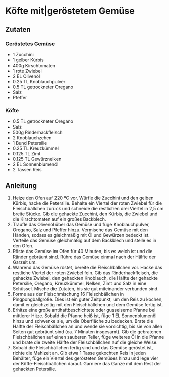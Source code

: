 # Köfte mit|geröstetem Gemüse
## Zutaten
### Geröstetes Gemüse
- 1 Zucchini
- 1 gelber Kürbis
- 400g Kirschtomaten
- 1 rote Zwiebel
- 2 EL Olivenöl
- 0.25 TL Knoblauchpulver
- 0.5 TL getrockneter Oregano
- Salz
- Pfeffer

### Köfte
- 0.5 TL getrockneter Oregano
- Salz
- 500g Rinderhackfleisch
- 2 Knoblauchzehen
- 1 Bund Petersilie
- 0.25 TL Kreuzkümmel
- 0.125 TL Zimt
- 0.125 TL Gewürznelken
- 2 EL Sonnenblumenöl
- 2 Tassen Reis

## Anleitung
1. Heize den Ofen auf 220 ºC vor. Würfle die Zucchini und den gelben Kürbis, hacke die Petersilie. Behalte ein Viertel der roten Zwiebel für die Fleischbällchen zurück und schneide die restlichen drei Viertel in 2,5 cm breite Stücke. Gib die gehackte Zucchini, den Kürbis, die Zwiebel und die Kirschtomaten auf ein großes Backblech.
2. Träufle das Olivenöl über das Gemüse und füge Knoblauchpulver, Oregano, Salz und Pfeffer hinzu. Vermische das Gemüse mit den Händen, sodass es gleichmäßig mit Öl und Gewürzen bedeckt ist. Verteile das Gemüse gleichmäßig auf dem Backblech und stelle es in den Ofen.
3. Röste das Gemüse im Ofen für 40 Minuten, bis es weich ist und die Ränder gebräunt sind. Rühre das Gemüse einmal nach der Hälfte der Garzeit um.
4. Während das Gemüse röstet, bereite die Fleischbällchen vor. Hacke das restliche Viertel der roten Zwiebel fein. Gib das Rinderhackfleisch, die gehackte Zwiebel, den gehackten Knoblauch, die Hälfte der gehackte Petersilie, Oregano, Kreuzkümmel, Nelken, Zimt und Salz in eine Schüssel. Mische die Zutaten, bis sie gut miteinander verbunden sind.
5. Forme aus der Fleischmischung 16 Fleischbällchen in Pingpongballgröße. Dies ist ein guter Zeitpunkt, um den Reis zu kochen, damit er gleichzeitig mit den Fleischbällchen und dem Gemüse fertig ist.
6. Erhitze eine große antihaftbeschichtete oder gusseiserne Pfanne bei mittlerer Hitze. Sobald die Pfanne heiß ist, füge 1 EL Sonnenblumenöl hinzu und schwenke sie, um die Oberfläche zu bedecken. Brate die Hälfte der Fleischbällchen an und wende sie vorsichtig, bis sie von allen Seiten gut gebräunt sind (ca. 7 Minuten insgesamt). Gib die gebratenen Fleischbällchen auf einen sauberen Teller, füge weiteres Öl in die Pfanne und brate die zweite Hälfte der Fleischbällchen auf die gleiche Weise.
7. Sobald die Fleischbällchen fertig sind und das Gemüse geröstet ist, richte die Mahlzeit an. Gib etwa 1 Tasse gekochten Reis in jeden Behälter, füge ein Viertel des gerösteten Gemüses hinzu und lege vier der Köfte-Fleischbällchen darauf. Garniere das Ganze mit dem Rest der gehackten Petersilie.
